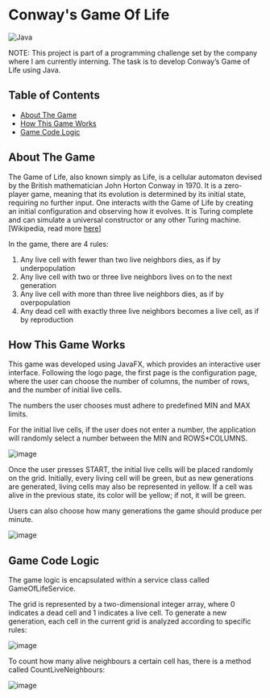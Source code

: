 # Conway's Game Of Life


![Java](https://img.shields.io/badge/java-%23ED8B00.svg?style=for-the-badge&logo=openjdk&logoColor=white)

NOTE: This project is part of a programming challenge set by the company where I am currently interning. The task is to develop Conway’s Game of Life using Java.

## Table of Contents

- [About The Game](#about-the-game)
- [How This Game Works](#how-this-game-works)
- [Game Code Logic](#game-code-logic)


## About The Game

The Game of Life, also known simply as Life, is a cellular automaton devised by the British mathematician John Horton Conway in 1970. It is a zero-player game, meaning that its evolution is determined by its initial state, requiring no further input. One interacts with the Game of Life by creating an initial configuration and observing how it evolves. It is Turing complete and can simulate a universal constructor or any other Turing machine. [Wikipedia, read more [here](https://en.wikipedia.org/wiki/Conway%27s_Game_of_Life#Rules)]

In the game, there are 4 rules:
1. Any live cell with fewer than two live neighbors dies, as if by underpopulation
2. Any live cell with two or three live neighbors lives on to the next generation
3. Any live cell with more than three live neighbors dies, as if by overpopulation
4. Any dead cell with exactly three live neighbors becomes a live cell, as if by reproduction

## How This Game Works

This game was developed using JavaFX, which provides an interactive user interface. Following the logo page, the first page is the configuration page, where the user can choose the number of columns, the number of rows, and the number of initial live cells.

The numbers the user chooses must adhere to predefined MIN and MAX limits.

For the initial live cells, if the user does not enter a number, the application will randomly select a number between the MIN and ROWS*COLUMNS.

![image](https://github.com/vitorialira92/ConwaysGameOfLife/assets/48605624/c51a7be2-fe78-4d3c-b2f1-aaed6423c748)

Once the user presses START, the initial live cells will be placed randomly on the grid. Initially, every living cell will be green, but as new generations are generated, living cells may also be represented in yellow. If a cell was alive in the previous state, its color will be yellow; if not, it will be green.

Users can also choose how many generations the game should produce per minute.

![image](https://github.com/vitorialira92/ConwaysGameOfLife/assets/48605624/e0d997e2-0bb7-4078-b284-50174f547d5b)


## Game Code Logic

The game logic is encapsulated within a service class called GameOfLifeService.

The grid is represented by a two-dimensional integer array, where 0 indicates a dead cell and 1 indicates a live cell. To generate a new generation, each cell in the current grid is analyzed according to specific rules:

![image](https://github.com/vitorialira92/ConwaysGameOfLife/assets/48605624/fec3b285-dd3b-49a2-9fb8-cb1c2a29d3df)

To count how many alive neighbours a certain cell has, there is a method called CountLiveNeighbours:

![image](https://github.com/vitorialira92/ConwaysGameOfLife/assets/48605624/9253a7ed-f564-4bf7-ad70-79dff09898b1)


